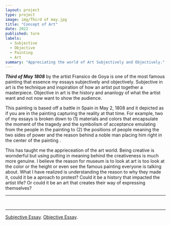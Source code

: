 ```yaml
---
layout: project
type: project
image: img/Third of may.jpg
title: "Concept of Art"
date: 2022
published: ture
labels:
  - Subjective
  - Objective
  - Painting
  - Art
summary: "Appreciating the world of Art Subjectively and Objectively."
---
```




 ***Third of May 1808*** by the artist Fransico de Goya is one of the most famous painting that 
essence my essays subjectively and objectively. 
Subjective in art is the technique and inspiration of how an artist put together a masterpiece. 
Objective in art is the history and ananlogy of what the artist want and not now want to show the audience.

This painting is based off a battle in Spain in May 2, 1808 and it depicted as if you are in the 
painting capturing the reality at that time. For example, two of my essays is broken down to (1) materials and colors that
encapsulate the moment of the tragedy and the symbolism of acceptance emulating from the people in the painting to 
(2) the positions of people meaning the two sides of power and the reason behind a noble man placing him right in the
center of the painting .

This has taught me the apprieceation of the art world. Being creative is wornderful but using putting in meaning
behind the creativeness is much more genuine. I believe the reason for museum is to look at art is too look at the color 
or the height or even see the famous painting everyone is talking about. What I have realized is understanding the reason to 
why they made it, could it be a aproach to protest? Could it be a history that impacted the artist life? Or could it be an art 
that creates their way of expressing themselves? 


<hr>

<pre>

</pre>

<hr>

 [Subjective Essay](https://docs.google.com/document/d/18ZAHW6dg9n-ab7lhfQNIz7BMGfR5IaLo/edit?usp=sharing&ouid=109645485283788535952&rtpof=true&sd=true).
 [Objective Essay](https://docs.google.com/document/d/1Apwogj6Was1bOKvR1_3axwDVW1avxGgd/edit?usp=sharing&ouid=109645485283788535952&rtpof=true&sd=true).
